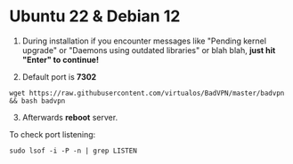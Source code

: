 # Ubuntu 22 & Debian 12
1. During installation if you encounter messages like "Pending kernel upgrade" or "Daemons using outdated libraries" or blah blah, **just hit "Enter" to continue!**

2. Default port is **7302**
```shell
wget https://raw.githubusercontent.com/virtualos/BadVPN/master/badvpn && bash badvpn
```
3. Afterwards **reboot** server.

To check port listening:
```shell
sudo lsof -i -P -n | grep LISTEN
```

